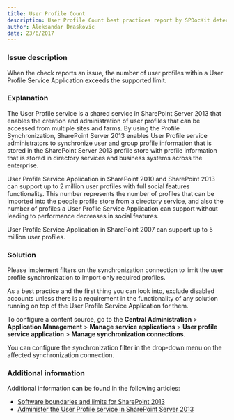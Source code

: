 ```yaml
---
title: User Profile Count 
description: User Profile Count best practices report by SPDocKit determines whether the number of user profiles within a User Profile Service Application exceeds the supported limit.
author: Aleksandar Draskovic 
date: 23/6/2017
---
```

### Issue description
When the check reports an issue, the number of user profiles within a User Profile Service Application exceeds the supported limit.
### Explanation
The User Profile service is a shared service in SharePoint Server 2013 that enables the creation and administration of user profiles that can be accessed from multiple sites and farms. By using the Profile Synchronization, SharePoint Server 2013 enables User Profile service administrators to synchronize user and group profile information that is stored in the SharePoint Server 2013 profile store with profile information that is stored in directory services and business systems across the enterprise.

User Profile Service Application in SharePoint 2010 and SharePoint 2013 can support up to 2 million user profiles with full social features functionality. This number represents the number of profiles that can be imported into the people profile store from a directory service, and also the number of profiles a User Profile Service Application can support without leading to performance decreases in social features.

User Profile Service Application in SharePoint 2007 can support up to 5 million user profiles.
### Solution
Please implement filters on the synchronization connection to limit the user profile synchronization to import only required profiles. 

As a best practice and the first thing you can look into, exclude disabled accounts unless there is a requirement in the functionality of any solution running on top of the User Profile Service Application for them.

 To configure a content source, go to the **Central Administration** > **Application Management** > **Manage service applications** > **User profile service application** > **Manage synchronization connections**. 
 
 You can configure the synchronization filter in the drop-down menu on the affected synchronization connection.
 ### Additional information 
 Additional information can be found in the following articles:
 * [Software boundaries and limits for SharePoint 2013](https://technet.microsoft.com/en-us/library/cc262787.aspx)
 * [Administer the User Profile service in SharePoint Server 2013](https://technet.microsoft.com/en-us/library/ee721050.aspx)